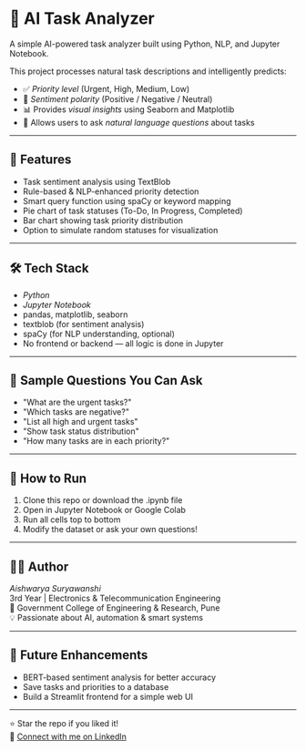 
# 🧠 AI Task Analyzer

A simple AI-powered task analyzer built using Python, NLP, and Jupyter Notebook.

This project processes natural task descriptions and intelligently predicts:
- ✅ *Priority level* (Urgent, High, Medium, Low)
- 💬 *Sentiment polarity* (Positive / Negative / Neutral)
- 📊 Provides *visual insights* using Seaborn and Matplotlib
- 🧠 Allows users to ask *natural language questions* about tasks

---

## 📁 Features

- Task sentiment analysis using TextBlob
- Rule-based & NLP-enhanced priority detection
- Smart query function using spaCy or keyword mapping
- Pie chart of task statuses (To-Do, In Progress, Completed)
- Bar chart showing task priority distribution
- Option to simulate random statuses for visualization

---

## 🛠 Tech Stack

- *Python*
- *Jupyter Notebook*
- pandas, matplotlib, seaborn
- textblob (for sentiment analysis)
- spaCy (for NLP understanding, optional)
- No frontend or backend — all logic is done in Jupyter

---


## 💬 Sample Questions You Can Ask

- "What are the urgent tasks?"
- "Which tasks are negative?"
- "List all high and urgent tasks"
- "Show task status distribution"
- "How many tasks are in each priority?"

---

## 🚀 How to Run

1. Clone this repo or download the .ipynb file
2. Open in Jupyter Notebook or Google Colab
3. Run all cells top to bottom
4. Modify the dataset or ask your own questions!

---

## 👩‍💻 Author

*Aishwarya Suryawanshi*  
3rd Year | Electronics & Telecommunication Engineering  
📍 Government College of Engineering & Research, Pune  
💡 Passionate about AI, automation & smart systems

---

## 🏁 Future Enhancements

- BERT-based sentiment analysis for better accuracy
- Save tasks and priorities to a database
- Build a Streamlit frontend for a simple web UI

---

⭐ Star the repo if you liked it!  
🔗 [Connect with me on LinkedIn](https://www.linkedin.com/in/aishwarya-suryawanshinshi-aa20ba27a/)

